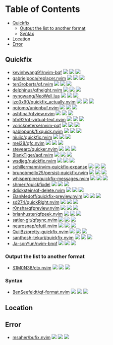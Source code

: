# Table of Contents

<!-- toc -->

- [Quickfix](#quickfix)
  - [Output the list to another format](#output-the-list-to-another-format)
  - [Syntax](#syntax)
- [Location](#location)
- [Error](#error)

<!-- tocstop -->

## Quickfix

- [kevinhwang91/nvim-bqf](https://github.com/kevinhwang91/nvim-bqf) ![](https://img.shields.io/github/stars/kevinhwang91/nvim-bqf) ![](https://img.shields.io/github/last-commit/kevinhwang91/nvim-bqf) ![](https://img.shields.io/github/commit-activity/y/kevinhwang91/nvim-bqf)
- [gabrielpoca/replacer.nvim](https://github.com/gabrielpoca/replacer.nvim) ![](https://img.shields.io/github/stars/gabrielpoca/replacer.nvim) ![](https://img.shields.io/github/last-commit/gabrielpoca/replacer.nvim) ![](https://img.shields.io/github/commit-activity/y/gabrielpoca/replacer.nvim)
- [ten3roberts/qf.nvim](https://github.com/ten3roberts/qf.nvim) ![](https://img.shields.io/github/stars/ten3roberts/qf.nvim) ![](https://img.shields.io/github/last-commit/ten3roberts/qf.nvim) ![](https://img.shields.io/github/commit-activity/y/ten3roberts/qf.nvim)
- [delphinus/qfheight.nvim](https://github.com/delphinus/qfheight.nvim) ![](https://img.shields.io/github/stars/delphinus/qfheight.nvim) ![](https://img.shields.io/github/last-commit/delphinus/qfheight.nvim) ![](https://img.shields.io/github/commit-activity/y/delphinus/qfheight.nvim)
- [nyngwang/NeoWell.lua](https://github.com/nyngwang/NeoWell.lua) ![](https://img.shields.io/github/stars/nyngwang/NeoWell.lua) ![](https://img.shields.io/github/last-commit/nyngwang/NeoWell.lua) ![](https://img.shields.io/github/commit-activity/y/nyngwang/NeoWell.lua)
- [izo0x90/quickfix_actually.nvim](https://github.com/izo0x90/quickfix_actually.nvim) ![](https://img.shields.io/github/stars/izo0x90/quickfix_actually.nvim) ![](https://img.shields.io/github/last-commit/izo0x90/quickfix_actually.nvim) ![](https://img.shields.io/github/commit-activity/y/izo0x90/quickfix_actually.nvim)
- [notomo/unionbuf.nvim](https://github.com/notomo/unionbuf.nvim) ![](https://img.shields.io/github/stars/notomo/unionbuf.nvim) ![](https://img.shields.io/github/last-commit/notomo/unionbuf.nvim) ![](https://img.shields.io/github/commit-activity/y/notomo/unionbuf.nvim)
- [ashfinal/qfview.nvim](https://github.com/ashfinal/qfview.nvim) ![](https://img.shields.io/github/stars/ashfinal/qfview.nvim) ![](https://img.shields.io/github/last-commit/ashfinal/qfview.nvim) ![](https://img.shields.io/github/commit-activity/y/ashfinal/qfview.nvim)
- [hfn92/qf-virtual-text.nvim](https://github.com/hfn92/qf-virtual-text.nvim) ![](https://img.shields.io/github/stars/hfn92/qf-virtual-text.nvim) ![](https://img.shields.io/github/last-commit/hfn92/qf-virtual-text.nvim) ![](https://img.shields.io/github/commit-activity/y/hfn92/qf-virtual-text.nvim)
- [yorickpeterse/nvim-pqf](https://github.com/yorickpeterse/nvim-pqf) ![](https://img.shields.io/github/stars/yorickpeterse/nvim-pqf) ![](https://img.shields.io/github/last-commit/yorickpeterse/nvim-pqf) ![](https://img.shields.io/github/commit-activity/y/yorickpeterse/nvim-pqf)
- [pablopunk/fixquick.nvim](https://github.com/pablopunk/fixquick.nvim) ![](https://img.shields.io/github/stars/pablopunk/fixquick.nvim) ![](https://img.shields.io/github/last-commit/pablopunk/fixquick.nvim) ![](https://img.shields.io/github/commit-activity/y/pablopunk/fixquick.nvim)
- [niuiic/quickfix.nvim](https://github.com/niuiic/quickfix.nvim) ![](https://img.shields.io/github/stars/niuiic/quickfix.nvim) ![](https://img.shields.io/github/last-commit/niuiic/quickfix.nvim) ![](https://img.shields.io/github/commit-activity/y/niuiic/quickfix.nvim)
- [mei28/qfc.nvim](https://github.com/mei28/qfc.nvim) ![](https://img.shields.io/github/stars/mei28/qfc.nvim) ![](https://img.shields.io/github/last-commit/mei28/qfc.nvim) ![](https://img.shields.io/github/commit-activity/y/mei28/qfc.nvim)
- [stevearc/quicker.nvim](https://github.com/stevearc/quicker.nvim) ![](https://img.shields.io/github/stars/stevearc/quicker.nvim) ![](https://img.shields.io/github/last-commit/stevearc/quicker.nvim) ![](https://img.shields.io/github/commit-activity/y/stevearc/quicker.nvim)
- [BlankTiger/aqf.nvim](https://github.com/BlankTiger/aqf.nvim) ![](https://img.shields.io/github/stars/BlankTiger/aqf.nvim) ![](https://img.shields.io/github/last-commit/BlankTiger/aqf.nvim) ![](https://img.shields.io/github/commit-activity/y/BlankTiger/aqf.nvim)
- [wsdjeg/quickfix.nvim](https://github.com/wsdjeg/quickfix.nvim) ![](https://img.shields.io/github/stars/wsdjeg/quickfix.nvim) ![](https://img.shields.io/github/last-commit/wsdjeg/quickfix.nvim) ![](https://img.shields.io/github/commit-activity/y/wsdjeg/quickfix.nvim)
- [schillermann/nvim-quickfix-expanse](https://github.com/schillermann/nvim-quickfix-expanse) ![](https://img.shields.io/github/stars/schillermann/nvim-quickfix-expanse) ![](https://img.shields.io/github/last-commit/schillermann/nvim-quickfix-expanse) ![](https://img.shields.io/github/commit-activity/y/schillermann/nvim-quickfix-expanse)
- [brunobmello25/persist-quickfix.nvim](https://github.com/brunobmello25/persist-quickfix.nvim) ![](https://img.shields.io/github/stars/brunobmello25/persist-quickfix.nvim) ![](https://img.shields.io/github/last-commit/brunobmello25/persist-quickfix.nvim) ![](https://img.shields.io/github/commit-activity/y/brunobmello25/persist-quickfix.nvim)
- [whisperpine/quickfix-messages.nvim](https://github.com/whisperpine/quickfix-messages.nvim) ![](https://img.shields.io/github/stars/whisperpine/quickfix-messages.nvim) ![](https://img.shields.io/github/last-commit/whisperpine/quickfix-messages.nvim) ![](https://img.shields.io/github/commit-activity/y/whisperpine/quickfix-messages.nvim)
- [shmerl/quickfixdel](https://github.com/shmerl/quickfixdel) ![](https://img.shields.io/github/stars/shmerl/quickfixdel) ![](https://img.shields.io/github/last-commit/shmerl/quickfixdel) ![](https://img.shields.io/github/commit-activity/y/shmerl/quickfixdel)
- [ddickstein/qf-delete.nvim](https://github.com/ddickstein/qf-delete.nvim) ![](https://img.shields.io/github/stars/ddickstein/qf-delete.nvim) ![](https://img.shields.io/github/last-commit/ddickstein/qf-delete.nvim) ![](https://img.shields.io/github/commit-activity/y/ddickstein/qf-delete.nvim)
- [ElanMedoff/quickfix-preview.nvim](https://github.com/ElanMedoff/quickfix-preview.nvim) ![](https://img.shields.io/github/stars/ElanMedoff/quickfix-preview.nvim) ![](https://img.shields.io/github/last-commit/ElanMedoff/quickfix-preview.nvim) ![](https://img.shields.io/github/commit-activity/y/ElanMedoff/quickfix-preview.nvim)
- [sd274/quickRight.nvim](https://github.com/sd274/quickRight.nvim) ![](https://img.shields.io/github/stars/sd274/quickRight.nvim) ![](https://img.shields.io/github/last-commit/sd274/quickRight.nvim) ![](https://img.shields.io/github/commit-activity/y/sd274/quickRight.nvim)
- [r0nsha/qfpreview.nvim](https://github.com/r0nsha/qfpreview.nvim) ![](https://img.shields.io/github/stars/r0nsha/qfpreview.nvim) ![](https://img.shields.io/github/last-commit/r0nsha/qfpreview.nvim) ![](https://img.shields.io/github/commit-activity/y/r0nsha/qfpreview.nvim)
- [brianhuster/qfpeek.nvim](https://github.com/brianhuster/qfpeek.nvim) ![](https://img.shields.io/github/stars/brianhuster/qfpeek.nvim) ![](https://img.shields.io/github/last-commit/brianhuster/qfpeek.nvim) ![](https://img.shields.io/github/commit-activity/y/brianhuster/qfpeek.nvim)
- [satler-git/qfsync.nvim](https://github.com/satler-git/qfsync.nvim) ![](https://img.shields.io/github/stars/satler-git/qfsync.nvim) ![](https://img.shields.io/github/last-commit/satler-git/qfsync.nvim) ![](https://img.shields.io/github/commit-activity/y/satler-git/qfsync.nvim)
- [neurosnap/qfutil.nvim](https://github.com/neurosnap/qfutil.nvim) ![](https://img.shields.io/github/stars/neurosnap/qfutil.nvim) ![](https://img.shields.io/github/last-commit/neurosnap/qfutil.nvim) ![](https://img.shields.io/github/commit-activity/y/neurosnap/qfutil.nvim)
- [QuiiBz/pretty-quickfix.nvim](https://github.com/QuiiBz/pretty-quickfix.nvim) ![](https://img.shields.io/github/stars/QuiiBz/pretty-quickfix.nvim) ![](https://img.shields.io/github/last-commit/QuiiBz/pretty-quickfix.nvim) ![](https://img.shields.io/github/commit-activity/y/QuiiBz/pretty-quickfix.nvim)
- [santhosh-tekuri/quickfix.nvim](https://github.com/santhosh-tekuri/quickfix.nvim) ![](https://img.shields.io/github/stars/santhosh-tekuri/quickfix.nvim) ![](https://img.shields.io/github/last-commit/santhosh-tekuri/quickfix.nvim) ![](https://img.shields.io/github/commit-activity/y/santhosh-tekuri/quickfix.nvim)
- [Ja-sonYun/nvim-bnqf](https://github.com/Ja-sonYun/nvim-bnqf) ![](https://img.shields.io/github/stars/Ja-sonYun/nvim-bnqf) ![](https://img.shields.io/github/last-commit/Ja-sonYun/nvim-bnqf) ![](https://img.shields.io/github/commit-activity/y/Ja-sonYun/nvim-bnqf)

### Output the list to another format

- [S1M0N38/ctx.nvim](https://github.com/S1M0N38/ctx.nvim) ![](https://img.shields.io/github/stars/S1M0N38/ctx.nvim) ![](https://img.shields.io/github/last-commit/S1M0N38/ctx.nvim) ![](https://img.shields.io/github/commit-activity/y/S1M0N38/ctx.nvim)

### Syntax

- [BenSeefeldt/qf-format.nvim](https://github.com/BenSeefeldt/qf-format.nvim) ![](https://img.shields.io/github/stars/BenSeefeldt/qf-format.nvim) ![](https://img.shields.io/github/last-commit/BenSeefeldt/qf-format.nvim) ![](https://img.shields.io/github/commit-activity/y/BenSeefeldt/qf-format.nvim)

## Location

## Error

- [msaher/bufix.nvim](https://github.com/msaher/bufix.nvim) ![](https://img.shields.io/github/stars/msaher/bufix.nvim) ![](https://img.shields.io/github/last-commit/msaher/bufix.nvim) ![](https://img.shields.io/github/commit-activity/y/msaher/bufix.nvim)
